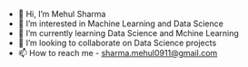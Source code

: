 - 👋 Hi, I’m Mehul Sharma
- 👀 I’m interested in Machine Learning and Data Science
- 🌱 I’m currently learning Data Science and Mchine Learning
- 💞️ I’m looking to collaborate on Data Science projects
- 📫 How to reach me - sharma.mehul0911@gmail.com

<!---
Mehul-Sharma-7/Mehul-Sharma-7 is a ✨ special ✨ repository because its `README.md` (this file) appears on your GitHub profile.
You can click the Preview link to take a look at your changes.
--->
